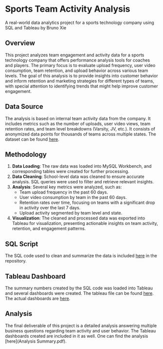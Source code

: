 # Sports Team Activity Analysis
A real-world data analytics project for a sports technology company using SQL and Tableau by Bruno Xie

## Overview
This project analyzes team engagement and activity data for a sports technology company that offers performance analysis tools for coaches and players. The primary focus is to evaluate upload frequency, user video consumption, team retention, and upload behavior across various team levels. The goal of this analysis is to provide insights into customer behavior and inform retention and marketing strategies for different types of teams, with special attention to identifying trends that might help improve customer engagement.

## Data Source
The analysis is based on internal team activity data from the company. It includes metrics such as the number of uploads, user video views, team retention rates, and team level breakdowns (Varsity, JV, etc.). It consists of anonymized data points for thousands of teams across multiple states. The dataset can be found [here](Data/team_activity.csv).

## Methodology
1. **Data Loading**: The raw data was loaded into MySQL Workbench, and corresponding tables were created for further processing.
2. **Data Cleaning**: School-level data was cleaned to ensure accurate analysis. SQL queries were used to filter and retrieve relevant insights.
3. **Analysis**: Several key metrics were analyzed, such as:
   - Team upload frequency in the past 60 days.
   - User video consumption by team in the past 60 days.
   - Retention rates over time, focusing on teams with a significant drop in activity over the last 7 days.
   - Upload activity segmented by team level and state.
4. **Visualization**: The cleaned and processed data was exported into Tableau for visualization, presenting actionable insights on team activity, retention, and engagement patterns.

## SQL Script
The SQL code used to clean and summarize the data is included [here](Code.sql) in the repository. 

## Tableau Dashboard
The summary numbers created by the SQL code was loaded into Tableau and several dashboards were created. The tableau file can be found [here](Dashboard.twb). The actual dashboards are [here](Dashboards).

## Analysis
The final deliverable of this project is a detailed analysis answering multiple business questions regarding team activity and user behavior. The Tableau dashboards created are included in it as well. One can find the analysis [here](Analysis Summary.pdf).
